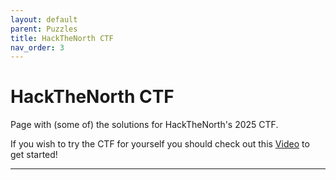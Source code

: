 ```yaml
---
layout: default
parent: Puzzles
title: HackTheNorth CTF
nav_order: 3
---
```

# HackTheNorth CTF

Page with (some of) the solutions for HackTheNorth's 2025 CTF. 

If you wish to try the CTF for yourself you should check out this [Video] to get started!

---
[Video]: https://www.youtube.com/shorts/QsUJGVL7szA